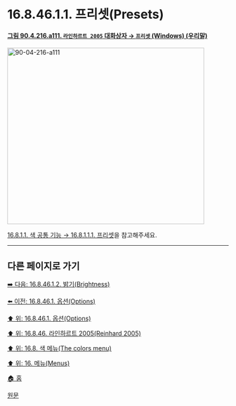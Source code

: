 # 16.8.46.1.1. 프리셋(Presets)

<a id="90-04-216-a111"></a>

#### [그림 90.4.216.a111. `라인하르트 2005` 대화상자 → `프리셋` (Windows) (우리말)](./90-04-0216-reinhard_2005.md#90-04-216-a111)
<img width="448" height="402" alt="90-04-216-a111" src="https://github.com/user-attachments/assets/7f5e9478-4597-4e10-bb1e-fd419ef7aa48" />

[16.8.1.1. 색 공통 기능 → 16.8.1.1.1. 프리셋](./16-08-01-01-01-presets.md)을 참고해주세요.

***

## 다른 페이지로 가기

[➡️ 다음: 16.8.46.1.2. 밝기(Brightness)](./16-08-46-01-02-brightness.md)

[⬅️ 이전: 16.8.46.1. 옵션(Options)](./16-08-46-01-00-options.md)

[⬆️ 위: 16.8.46.1. 옵션(Options)](./16-08-46-01-00-options.md)

[⬆️ 위: 16.8.46. 라인하르트 2005(Reinhard 2005)](./16-08-46-00-reinhard_2005.md)

[⬆️ 위: 16.8. 색 메뉴(The colors menu)](./16-08-00-the-colors-menu.md)

[⬆️ 위: 16. 메뉴(Menus)](./16-00-menus.md)

[🏠 홈](./00-home.md)

[원문](https://docs.gimp.org/2.10/ko/gimp-filter-reinhard-2005.html#idm33661)